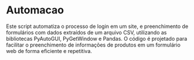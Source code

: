 # Automacao
 Este script automatiza o processo de login em um site, e preenchimento de formulários com dados extraídos de um arquivo CSV, utilizando as bibliotecas PyAutoGUI, PyGetWindow e Pandas. O código é projetado para facilitar o preenchimento de informações de produtos em um formulário web de forma eficiente e repetitiva.
